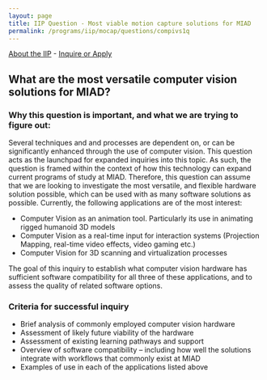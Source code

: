```yaml
---
layout: page
title: IIP Question - Most viable motion capture solutions for MIAD
permalink: /programs/iip/mocap/questions/compivs1q
---
```


[About the IIP](/programs/iip/aboutiip) - [Inquire or Apply](mailto:bendembroski@miad.edu)

## What are the most versatile computer vision solutions for MIAD?

### Why this question is important, and what we are trying to figure out:
Several techniques and and processes are dependent on, or can be significantly enhanced through the use of computer vision. This question acts as the launchpad for expanded inquiries into this topic. As such, the question is framed within the context of how this technology can expand current programs of study at MIAD. Therefore, this question can assume that we are looking to investigate the most versatile, and flexible hardware solution possible, which can be used with as many software solutions as possible. Currently, the following applications are of the most interest:

- Computer Vision as an animation tool. Particularly its use in animating rigged humanoid 3D models
- Computer Vision as a real-time input for interaction systems (Projection Mapping, real-time video effects, video gaming etc.)
- Computer Vision for 3D scanning and virtualization processes

The goal of this inquiry to establish what computer vision hardware has sufficient software compatibility for all three of these applications, and to assess the quality of related software options.

### Criteria for successful inquiry

- Brief analysis of commonly employed computer vision hardware
- Assessment of likely future viability of the hardware
- Assessment of existing learning pathways and support
- Overview of software compatibility – including how well the solutions integrate with workflows that commonly exist at MIAD
- Examples of use in each of the applications listed above

